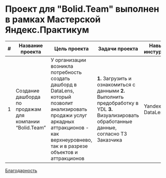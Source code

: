 # Проект для "Bolid.Team" выполнен в рамках Мастерской Яндекс.Практикум  
|#| Название проекта | Цель проекта |Задачи проекта | Навыки и инстурменты | Ход выполнения | Ссылки |
|-|------------------|--------------|----------------|----------------------------------------|----------|----------------------|
|1|Cоздание дашборда по продажам для компании “Bolid.Team” | У организации возникла потребность создать дашборд в DataLens, который позволит анализировать продажи услуг аркадных аттракционов - как верхнеуровнево, так и в разрезе объектов и аттракционов |**1.** Загрузить и ознакомиться с данными  **2.** Выполнить предобработку в YDL **3.** Визуализировать обработанные данные, согласно ТЗ Заказчика |Yandex DataLens|**1.** Экспорт, настройка связей и преодобработка данных **2.** Построение дашборда| [Дашборд в YDL](https://datalens.yandex/wy1e5ce2h1yel)|


[Благодарность](https://disk.yandex.ru/i/iTD44zG8Si3E0g)
